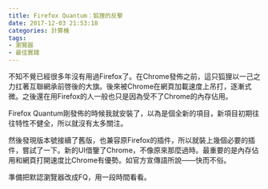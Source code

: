 ```yaml
---
title: Firefox Quantum：狐狸的反擊
date: 2017-12-03 21:53:18
categories: 計算機
tags:
- 瀏覽器
- 最佳實踐
---
```

不知不覺已經很多年沒有用過Firefox了。在Chrome發佈之前，這只狐狸以一己之力扛著互聯網承前啓後的大旗。後來被Chrome在網頁加載速度上吊打，逐漸式微。之後還在用Firefox的人一般也只是因為受不了Chrome的內存佔用。

Firefox Quantum剛發佈的時候我就安裝了，以為是個全新的項目，新項目初期往往特性不健全，所以就沒有太多關注。

然後發現版本號接續了舊版，也兼容原Firefox的插件，所以就裝上幾個必要的插件，嘗試了一下。新的UI借鑒了Chrome，不像原來那麼過時。最重要的是內存佔用和網頁打開速度比Chrome有優勢。如官方宣傳語所說——快而不俗。

準備把默認瀏覽器改成FQ，用一段時間看看。

